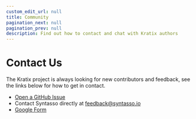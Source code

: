 ```yaml
---
custom_edit_url: null
title: Community
pagination_next: null
pagination_prev: null
description: Find out how to contact and chat with Kratix authors
---
```


# Contact Us
The Kratix project is always looking for new contributors and feedback, see the
links below for how to get in contact.

- [Open a GitHub Issue](https://github.com/syntasso/kratix/issues/new)
- Contact Syntasso directly at [feedback@syntasso.io](mailto:feedback@syntasso.io?subject=Kratix%20Feedback)
- [Google Form](https://forms.gle/WVXwVRJsqVFkHfJ79)
